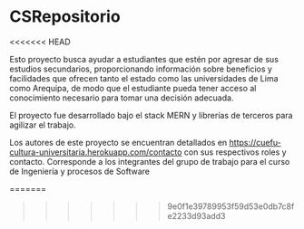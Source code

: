 # CSRepositorio
<<<<<<< HEAD

Esto proyecto busca ayudar a estudiantes que estén por agresar de sus estudios secundarios, proporcionando información sobre beneficios y facilidades que ofrecen tanto el estado como las universidades de Lima como Arequipa, de modo que el estudiante pueda tener acceso al conocimiento necesario para tomar una decisión adecuada.

El proyecto fue desarrollado bajo el stack MERN y librerías de terceros para agilizar el trabajo.

Los autores de este proyecto se encuentran detallados en https://cuefu-cultura-universitaria.herokuapp.com/contacto con sus respectivos roles y contacto. Corresponde a los integrantes del grupo de trabajo para el curso de Ingeniería y procesos de Software


=======
>>>>>>> 9e0f1e39789953f59d53e0db7c8fe2233d93add3
